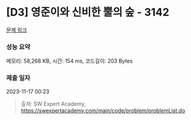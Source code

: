 # [D3] 영준이와 신비한 뿔의 숲 - 3142 

[문제 링크](https://swexpertacademy.com/main/code/problem/problemDetail.do?contestProbId=AV_6xWk6sbADFAWS) 

### 성능 요약

메모리: 58,268 KB, 시간: 154 ms, 코드길이: 203 Bytes

### 제출 일자

2023-11-17 00:23



> 출처: SW Expert Academy, https://swexpertacademy.com/main/code/problem/problemList.do